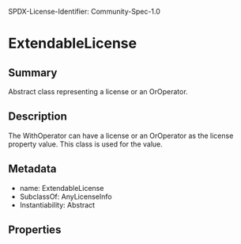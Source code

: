 SPDX-License-Identifier: Community-Spec-1.0

# ExtendableLicense

## Summary

Abstract class representing a license or an OrOperator.

## Description

The WithOperator can have a license or an OrOperator as the license property value.  This class is used for the value.

## Metadata

- name: ExtendableLicense
- SubclassOf: AnyLicenseInfo
- Instantiability: Abstract

## Properties
